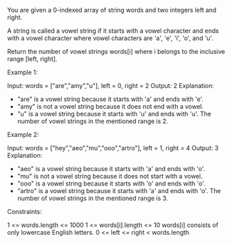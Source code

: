 You are given a 0-indexed array of string words and two integers left and
right.

A string is called a vowel string if it starts with a vowel character and
ends with a vowel character where vowel characters are 'a', 'e', 'i', 'o',
and 'u'.

Return the number of vowel strings words[i] where i belongs to the inclusive
range [left, right].


Example 1:


Input: words = ["are","amy","u"], left = 0, right = 2
Output: 2
Explanation: 
- "are" is a vowel string because it starts with 'a' and ends with 'e'.
- "amy" is not a vowel string because it does not end with a vowel.
- "u" is a vowel string because it starts with 'u' and ends with 'u'.
The number of vowel strings in the mentioned range is 2.


Example 2:


Input: words = ["hey","aeo","mu","ooo","artro"], left = 1, right = 4
Output: 3
Explanation: 
- "aeo" is a vowel string because it starts with 'a' and ends with 'o'.
- "mu" is not a vowel string because it does not start with a vowel.
- "ooo" is a vowel string because it starts with 'o' and ends with 'o'.
- "artro" is a vowel string because it starts with 'a' and ends with 'o'.
The number of vowel strings in the mentioned range is 3.



Constraints:


1 <= words.length <= 1000
1 <= words[i].length <= 10
words[i] consists of only lowercase English letters.
0 <= left <= right < words.length




